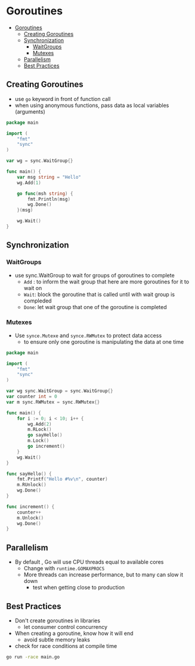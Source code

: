 # Goroutines
- [Goroutines](#goroutines)
	- [Creating Goroutines](#creating-goroutines)
	- [Synchronization](#synchronization)
		- [WaitGroups](#waitgroups)
		- [Mutexes](#mutexes)
	- [Parallelism](#parallelism)
	- [Best Practices](#best-practices)

## Creating Goroutines
- use `go` keyword in front of function call
- when using anonymous functions, pass data as local variables (arguments)
```go
package main

import (
	"fmt"
	"sync"
)

var wg = sync.WaitGroup{}

func main() {
	var msg string = "Hello"
	wg.Add(1)

	go func(msh string) {
		fmt.Println(msg)
		wg.Done()	
	}(msg)

	wg.Wait()
}
```
## Synchronization

### WaitGroups
- use sync.WaitGroup to wait for groups of goroutines to complete
  - `Add` : to inform the wait group that here are more goroutines for it to wait on
  - `Wait`: block the goroutine that is called until with wait group is compleded
  - `Done`: let wait group that one of the goroutine is completed

### Mutexes
- Use `synce.Mutexe` and `synce.RWMutex` to protect data access
  - to ensure only one goroutine is manipulating the data at one time 

```go
package main

import (
	"fmt"
	"sync"
)

var wg sync.WaitGroup = sync.WaitGroup{}
var counter int = 0
var m sync.RWMutex = sync.RWMutex{}

func main() {
	for i := 0; i < 10; i++ {
		wg.Add(2)
		m.RLock()
		go sayHello()
		m.Lock()
		go increment()
	}
	wg.Wait()
}

func sayHello() {
	fmt.Printf("Hello #%v\n", counter)
	m.RUnlock()
	wg.Done()
}

func increment() {
	counter++
	m.Unlock()
	wg.Done()
}
```

## Parallelism
- By default , Go will use CPU threads equal to available cores
  - Change with `runtime.GOMAXPROCS`
  - More threads can increase performance, but to many can slow it down 
    - test when getting close to production

## Best Practices
- Don't create goroutines in libraries
  - let consumer control concurrency
- When creating a goroutine, know how it will end
  - avoid subtle memory leaks
- check for race conditions at compile time
```bash
go run -race main.go
```